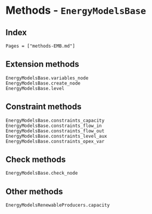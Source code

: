 # Methods - `EnergyModelsBase`

## Index

```@index
Pages = ["methods-EMB.md"]
```

## Extension methods

```@docs
EnergyModelsBase.variables_node
EnergyModelsBase.create_node
EnergyModelsBase.level
```

## Constraint methods

```@docs
EnergyModelsBase.constraints_capacity
EnergyModelsBase.constraints_flow_in
EnergyModelsBase.constraints_flow_out
EnergyModelsBase.constraints_level_aux
EnergyModelsBase.constraints_opex_var
```

## Check methods

```@docs
EnergyModelsBase.check_node
```

## Other methods
```@docs
EnergyModelsRenewableProducers.capacity
```

